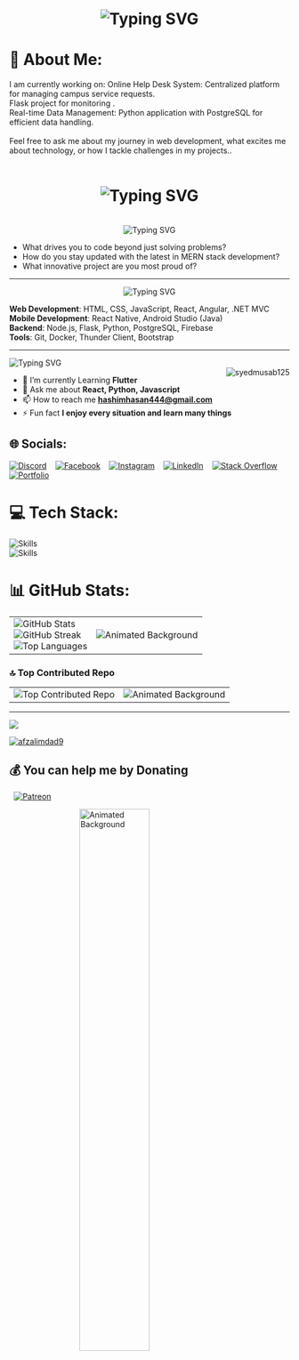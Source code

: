 <h1 align="center">
  <img src="https://readme-typing-svg.herokuapp.com?font=Righteous&size=35&center=true&vCenter=true&width=500&height=70&duration=4000&lines=👋+Hi+There!;I'm+Syed+Hashim;A+MERN-STACK+Developer;Ask+Me+Anything" alt="Typing SVG">
</h1>



# 💫 About Me:
I am currently working on: Online Help Desk System: Centralized platform for managing campus service requests.<br> Flask project for monitoring .<br>Real-time Data Management: Python application with PostgreSQL for efficient data handling.<br><br>
Feel free to ask me about my journey in web development, what excites me about technology, or how I tackle challenges in my projects..<br><br>
 <h1 align="center">
  <img src="https://readme-typing-svg.herokuapp.com?font=Righteous&size=35&center=true&vCenter=true&width=500&height=70&duration=4000&lines=Let's+Be+Creative" alt="Typing SVG">
</h1><br>

<div align="center">
  <img src="https://readme-typing-svg.herokuapp.com?font=Righteous&size=35&center=true&vCenter=true&width=500&height=70&duration=4000&lines=Any+Questions+❓" alt="Typing SVG">
 
</div>

- What drives you to code beyond just solving problems?
- How do you stay updated with the latest in MERN stack development?
- What innovative project are you most proud of?

---

<div align="center">
  <img src="https://readme-typing-svg.herokuapp.com?font=Righteous&size=35&vCenter=true&width=500&height=70&duration=4000&lines=🔧+Skills&color=FFA500" alt="Typing SVG">
</div>

**Web Development**: HTML, CSS, JavaScript, React, Angular, .NET MVC  
**Mobile Development**: React Native, Android Studio (Java)  
**Backend**: Node.js, Flask, Python, PostgreSQL, Firebase  
**Tools**: Git, Docker, Thunder Client, Bootstrap

---
<img src="https://readme-typing-svg.herokuapp.com?font=Righteous&size=35&center=true&vCenter=true&width=500&height=70&duration=4000&lines=Curious+About+Innovations" alt="Typing SVG">

<div align="center">
  <img align="right" src="https://media0.giphy.com/media/qgQUggAC3Pfv687qPC/giphy.gif" alt="syedmusab125" />
  
</div>

- 🔭 I’m currently Learning **Flutter** 
- 💬 Ask me about **React, Python, Javascript** 
- 📫 How to reach me **hashimhasan444@gmail.com**
- ⚡ Fun fact **I enjoy every situation and learn many things** 


## 🌐 Socials:
[![Discord](https://img.shields.io/badge/Discord-%237289DA.svg?logo=discord&logoColor=white)](https://discord.gg/KqPSDe2g) 
&nbsp;&nbsp;
[![Facebook](https://img.shields.io/badge/Facebook-%231877F2.svg?logo=Facebook&logoColor=white)](https://www.facebook.com/profile.php?id=100079640409737) 
&nbsp;&nbsp;
[![Instagram](https://img.shields.io/badge/Instagram-%23E4405F.svg?logo=Instagram&logoColor=white)](https://instagram.com/hashim_hasan_) 
&nbsp;&nbsp;
[![LinkedIn](https://img.shields.io/badge/LinkedIn-%230077B5.svg?logo=linkedin&logoColor=white)](https://www.linkedin.com/in/syed-hashim-3324a3325/) 
&nbsp;&nbsp;
[![Stack Overflow](https://img.shields.io/badge/-Stackoverflow-FE7A16?logo=stack-overflow&logoColor=white)](https://stackexchange.com/users/35169442/zone-hashim)
&nbsp;&nbsp;
[![Portfolio](https://img.shields.io/badge/Portfolio-%23000000.svg?logo=portfolio&logoColor=white)](http://hashim-dev.vercel.app/)


# 💻 Tech Stack:

![Skills](https://skillicons.dev/icons?i=aws,rust,androidstudio,angular,astro,azure,bootstrap,css,cloudflare)<br>
![Skills](https://skillicons.dev/icons?i=discord,django,docker,dotnet,dynamodb,react,nextjs,vercel,ember,express,figma,firebase,flask,flutter,googlecloud,gatsby,git,gitlab,github,gmail,golang,graphql,html,instagram,illustrator,jquery,js,laravel,linkedin,less,mui,mongodb,mysql,nestjs,netlify,nodejs,notion,npm,php,photoshop,prisma,postman,postgresql,pug,python,qt,redux,sqlite,svg,stackoverflow,tailwind,tensorflow,threejs,ts,twitter,vscode,vite,vitest,webpack,webflow,wordpress)

# 📊 GitHub Stats:
<table>
  <tr>
    <td>
      <img src="https://github-readme-stats.vercel.app/api?username=asimvijay&theme=dark&hide_border=false&include_all_commits=false&count_private=false" alt="GitHub Stats">
      <br/>
      <img src="https://github-readme-streak-stats.herokuapp.com/?user=asimvijay&theme=dark&hide_border=false" alt="GitHub Streak">
      <br/>
      <img src="https://github-readme-stats.vercel.app/api/top-langs/?username=asimvijay&theme=dark&hide_border=false&include_all_commits=false&count_private=false&layout=compact" alt="Top Languages">
    </td>
    <td>
      <img src="https://i.giphy.com/media/v1.Y2lkPTc5MGI3NjExZW9hdGM1ZzBjNzRrNDVlNWpia3lwcG1pNm9waHFkZTFtZWkwc2huZyZlcD12MV9pbnRlcm5hbF9naWZfYnlfaWQmY3Q9Zw/xTcnSWYZvafyhEACBO/giphy.gif" alt="Animated Background" style="max-width: 100%; height: auto;">
    </td>
  </tr>
</table>

### 🔝 Top Contributed Repo
<table>
  <tr>
    <td>
      <img src="https://github-contributor-stats.vercel.app/api?username=asimvijay&limit=5&theme=dark&combine_all_yearly_contributions=true" alt="Top Contributed Repo">
    </td>
    <td>
      <img src="https://i.giphy.com/media/v1.Y2lkPTc5MGI3NjExMnNkOTZscXc3cTBnMWVhMmo0Z2g2NjZjZHh5OXhzbTk1Nmtsdmk5ZSZlcD12MV9pbnRlcm5hbF9naWZfYnlfaWQmY3Q9Zw/lp3GUtG2waC88/giphy.gif" alt="Animated Background" style="max-width: 100%; height: auto;">
    </td>
  </tr>
</table>

---
[![](https://visitcount.itsvg.in/api?id=asimvijay&icon=0&color=0)](https://visitcount.itsvg.in)
<p align="left"> <a href="https://github.com/ryo-ma/github-profile-trophy"><img src="https://github-profile-trophy.vercel.app/?username=afzalimdad9&theme=algolia" alt="afzalimdad9" /></a> </p>

## 💰 You can help me by Donating

&nbsp;&nbsp;[![Patreon](https://img.shields.io/badge/Patreon-F96854?style=for-the-badge&logo=patreon&logoColor=white)](https://patreon.com/QuestforKnowledge359)

<img src="https://i.giphy.com/media/v1.Y2lkPTc5MGI3NjExdGE2cWQwcDhzZXkxNjF1bno5OXZod2hoam55NzNzOHZsdGZ5NGxoeiZlcD12MV9pbnRlcm5hbF9naWZfYnlfaWQmY3Q9Zw/916t1VsCg2qoo/giphy.gif" alt="Animated Background" style="display: block; margin-left: auto; margin-right: auto; width: 50%;">

